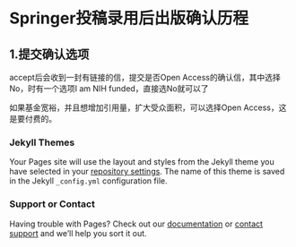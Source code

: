 # Springer投稿录用后出版确认历程

## 1.提交确认选项

accept后会收到一封有链接的信，提交是否Open Access的确认信，其中选择No，时有一个选项I am NIH funded，直接选No就可以了

如果基金宽裕，并且想增加引用量，扩大受众面积，可以选择Open Access，这是要付费的。

### Jekyll Themes

Your Pages site will use the layout and styles from the Jekyll theme you have selected in your [repository settings](https://github.com/LariaYu/SubmitPaper/settings). The name of this theme is saved in the Jekyll `_config.yml` configuration file.

### Support or Contact

Having trouble with Pages? Check out our [documentation](https://help.github.com/categories/github-pages-basics/) or [contact support](https://github.com/contact) and we’ll help you sort it out.
